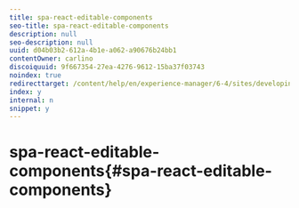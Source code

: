 ```yaml
---
title: spa-react-editable-components
seo-title: spa-react-editable-components
description: null
seo-description: null
uuid: d04b03b2-612a-4b1e-a062-a90676b24bb1
contentOwner: carlino
discoiquuid: 9f667354-27ea-4276-9612-15ba37f03743
noindex: true
redirecttarget: /content/help/en/experience-manager/6-4/sites/developing/using/reference-materials
index: y
internal: n
snippet: y
---
```


# spa-react-editable-components{#spa-react-editable-components}

